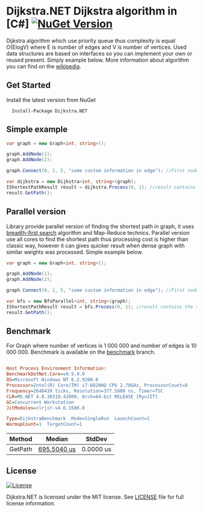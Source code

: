 # Dijkstra.NET Dijkstra algorithm in [C#] [![NuGet Version](https://img.shields.io/badge/Nuget-1.0.5-blue.svg?style=flat)](https://www.nuget.org/packages/Dijkstra.NET)

Dijkstra algorithm which use priority queue thus complexity is equal O(ElogV) where E is number of edges and V is number of vertices. Used data structures are based on interfaces so you can implement your own or reused present. Simply example below. More information about algorithm you can find on the [wikipedia](https://en.wikipedia.org/wiki/Dijkstra%27s_algorithm).

## Get Started
Install the latest version from NuGet

```
  Install-Package Dijkstra.NET
```

## Simple example

```c#
var graph = new Graph<int, string>();

graph.AddNode(1);
graph.AddNode(2);

graph.Connect(0, 1, 5, "some custom information in edge"); //First node has key equal 0

var dijkstra = new Dijkstra<int, string>(graph);
IShortestPathResult result = dijkstra.Process(0, 1); //result contains the shortest path
result.GetPath();
```
## Parallel version

Library provide parallel version of finding the shortest path in graph, it uses [breadth-first search](https://en.wikipedia.org/wiki/Breadth-first_search) algorithm and Map-Reduce technics. Parallel version use all cores to find the shortest path thus processing cost is higher than classic way, however it can gives quicker result when dense graph with similar weights was processed. Simple example below.

```c#
var graph = new Graph<int, string>();

graph.AddNode(1);
graph.AddNode(2);

graph.Connect(0, 1, 5, "some custom information in edge"); //First node has key equal 0

var bfs = new BfsParallel<int, string>(graph);
IShortestPathResult result = bfs.Process(0, 1); //result contains the shortest path
result.GetPath();
```

## Benchmark

For Graph where number of vertices is 1 000 000 and number of edges is 10 000 000. Benchmark is available on the [benchmark](https://github.com/matiii/Dijkstra.NET/blob/benchmark/src/Dijkstra.NET/Dijkstra.NET.Benchmark/DijkstraBenchmark.cs) branch.

```ini

Host Process Environment Information:
BenchmarkDotNet.Core=v0.9.9.0
OS=Microsoft Windows NT 6.2.9200.0
Processor=Intel(R) Core(TM) i7-6820HQ CPU 2.70GHz, ProcessorCount=8
Frequency=2648439 ticks, Resolution=377.5809 ns, Timer=TSC
CLR=MS.NET 4.0.30319.42000, Arch=64-bit RELEASE [RyuJIT]
GC=Concurrent Workstation
JitModules=clrjit-v4.6.1586.0

Type=DijkstraBenchmark  Mode=SingleRun  LaunchCount=1  
WarmupCount=1  TargetCount=1  

```
  Method |      Median |    StdDev |
-------- |------------ |---------- |
 GetPath | [695.5040 us](https://www.google.pl/#q=695+us+to+sec) | 0.0000 us |

## License

[![License](https://img.shields.io/badge/license-MIT-blue.svg?style=plastic)](https://github.com/matiii/Dijkstra.NET/blob/master/LICENSE)

Dijkstra.NET is licensed under the MIT license. See [LICENSE](LICENSE) file for full license information.
